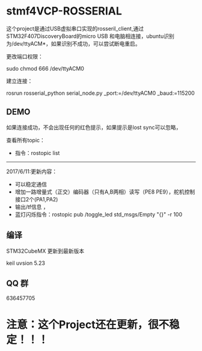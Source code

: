 
# stmf4VCP-ROSSERIAL
 这个project是通过USB虚拟串口实现的rosseril_client,通过STM32F407DiscoveryBoard的micro USB 和电脑相连接，ubuntu识别为/dev/ttyACM*，如果识别不成功，可以尝试断电重启。

更改端口权限：

sudo chmod 666 /dev/ttyACM0

建立连接：

rosrun rosserial_python serial_node.py _port:=/dev/ttyACM0 _baud:=115200
   
## DEMO
如果连接成功，不会出现任何的红色提示，如果提示是lost sync可以忽略，

查看所有topic：
* 指令：rostopic list

---------------------------------------

2017/6/11:更新内容：
* 可以稳定通信
* 增加一路增量式（正交）编码器（只有A,B两相）读写（PE8 PE9），舵机控制接口2个(PA1,PA2)
* 输出/tf信息 ， 
* 蓝灯闪烁指令：rostopic pub /toggle_led std_msgs/Empty "{}" -r 100 
## 编译
 STM32CubeMX 更新到最新版本
 
 keil uvsion 5.23
## QQ 群
 636457705
# 注意：这个Project还在更新，很不稳定！！！
